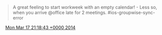 > A great feeling to start workweek with an empty calendar\! \- Less so, when you arrive @office late for 2 meetings\. \#ios\-groupwise\-sync\-error

<img src="../../media/tweet.ico" width="12" /> [Mon Mar 17 21:18:43 +0000 2014](https://twitter.com/DromerDenker/status/445670588557053952)